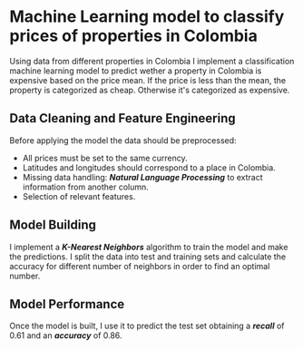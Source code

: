 # Machine Learning model to classify prices of properties in Colombia

Using data from different properties in Colombia I implement a classification machine learning model to predict wether a property in Colombia is expensive based on the price mean. If the price is less than the mean, the property is categorized as cheap. Otherwise it's categorized as expensive.


## Data Cleaning and Feature Engineering

Before applying the model the data should be preprocessed:
- All prices must be set to the same currency.
- Latitudes and longitudes should correspond to a place in Colombia.
- Missing data handling: ***Natural Language Processing*** to extract information from another column.
- Selection of relevant features.


## Model Building

I implement a ***K-Nearest Neighbors*** algorithm to train the model and make the predictions.
I split the data into test and training sets and calculate the accuracy for different number of neighbors in order to find an optimal number.


## Model Performance

Once the model is built, I use it to predict the test set obtaining a ***recall*** of 0.61 and an ***accuracy*** of	0.86.
